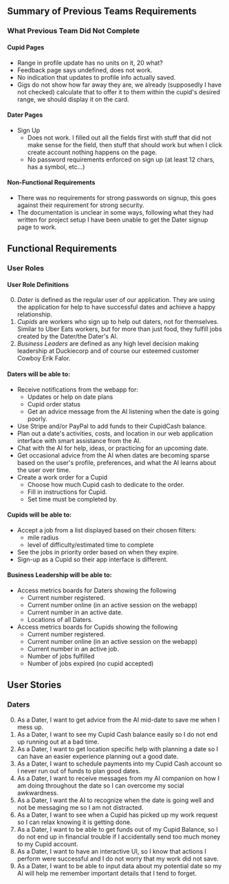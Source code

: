 ## Summary of Previous Teams Requirements

### What Previous Team Did Not Complete
#### Cupid Pages
* Range in profile update has no units on it, 20 what?
* Feedback page says undefined, does not work.
* No indication that updates to profile info actually saved.
* Gigs do not show how far away they are, we already (supposedly I have not
checked) calculate that to offer it to them within the cupid's desired range,
we should display it on the card.

#### Dater Pages
* Sign Up
    * Does not work. I filled out all the fields first with stuff that did not
    make sense for the field, then stuff that should work but when I click
    create account nothing happens on the page.
    * No password requirements enforced on sign up
    (at least 12 chars, has a symbol, etc...)

#### Non-Functional Requirements
* There was no requirements for strong passwords on signup, this goes against
their requirement for strong security.
* The documentation is unclear in some ways, following what they had 
written for project setup I have been unable to get the Dater signup page to 
work.


## Functional Requirements
### User Roles
#### User Role Definitions
0. *Dater* is defined as the regular user of our application. They are using 
the application for help to have successful dates and achieve a happy
relationship.
0. *Cupids* are workers who sign up to help out daters, not for themselves.
Similar to Uber Eats workers, but for more than just food, they fulfill jobs
created by the Dater/the Dater's AI.
0. *Business Leaders* are defined as any high level decision making
leadership at Duckiecorp and of course our esteemed customer 
Cowboy Erik Falor.

#### Daters will be able to:
* Receive notifications from the webapp for:
    * Updates or help on date plans
    * Cupid order status
    * Get an advice message from the AI listening when the date is going 
    poorly.
* Use Stripe and/or PayPal to add funds to their CupidCash balance.
* Plan out a date's activities, costs, and location in our web application 
interface with smart assistance from the AI.
* Chat with the AI for help, ideas, or practicing for an upcoming date.
* Get occasional advice from the AI when dates are becoming sparse 
based on the user's profile, preferences, and what the AI learns about the user 
over time. 
* Create a work order for a Cupid
    * Choose how much Cupid cash to dedicate to the order.
    * Fill in instructions for Cupid.
    * Set time must be completed by. 

#### Cupids will be able to:
* Accept a job from a list displayed based on their chosen filters:
    * mile radius
    * level of difficulty/estimated time to complete
* See the jobs in priority order based on when they expire. 
* Sign-up as a Cupid so their app interface is different.

#### Business Leadership will be able to:
* Access metrics boards for Daters showing the following
    * Current number registered.
    * Current number online (in an active session on the webapp)
    * Current number in an active date.
    * Locations of all Daters.
* Access metrics boards for Cupids showing the following
    * Current number registered.
    * Current number online (in an active session on the webapp)
    * Current number in an active job.
    * Number of jobs fulfilled
    * Number of jobs expired (no cupid accepted)

## User Stories
### Daters
0. As a Dater, I want to get advice from the AI mid-date to save me when I mess
up.
1. As a Dater, I want to see my Cupid Cash balance easily so I do not end up
running out at a bad time.
2. As a Dater, I want to get location specific help with planning a date so I 
can have an easier experience planning out a good date.
3. As a Dater, I want to schedule payments into my Cupid Cash account so I never
run out of funds to plan good dates.
4. As a Dater, I want to receive messages from my AI companion on how I am doing
throughout the date so I can overcome my social awkwardness.
5. As a Dater, I want the AI to recognize when the date is going well and not be
messaging me so I am not distracted.
6. As a Dater, I want to see when a Cupid has picked up my work request so I 
can relax knowing it is getting done.
7. As a Dater, I want to be able to get funds out of my Cupid Balance, so I do
not end up in financial trouble if I accidentally send too much money to my Cupid
account.
8. As a Dater, I want to have an interactive UI, so I know that actions I 
perform were successful and I do not worry that my work did not save.
9. As a Dater, I want to be able to input data about my potential date so my AI
will help me remember important details that I tend to forget.